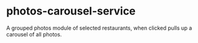 # photos-carousel-service
A grouped photos module of selected restaurants, when clicked pulls up a carousel of all photos.
